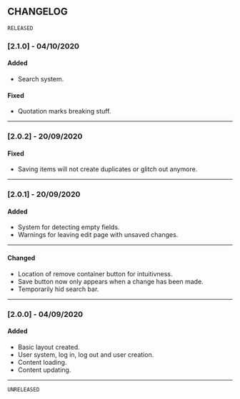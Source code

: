 ## CHANGELOG

`RELEASED`

### [2.1.0] - 04/10/2020
#### Added
- Search system.
#### Fixed
- Quotation marks breaking stuff.
---

### [2.0.2] - 20/09/2020
#### Fixed
- Saving items will not create duplicates or glitch out anymore.
---

### [2.0.1] - 20/09/2020
#### Added
- System for detecting empty fields.
- Warnings for leaving edit page with unsaved changes.
---

#### Changed
- Location of remove container button for intuitivness.
- Save button now only appears when a change has been made.
- Temporarily hid search bar.
---

### [2.0.0] - 04/09/2020
#### Added
- Basic layout created.
- User system, log in, log out and user creation.
- Content loading.
- Content updating.
---

`UNRELEASED`
